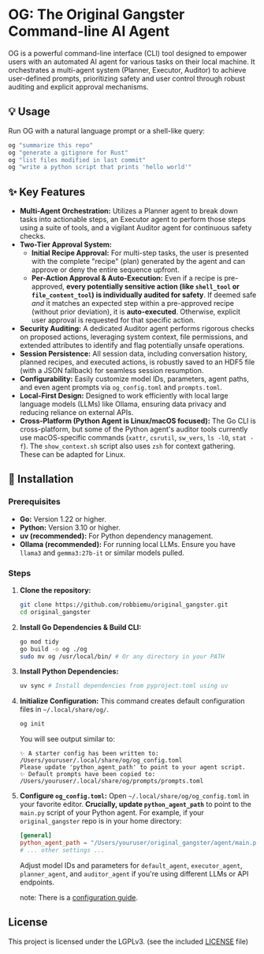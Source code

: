 # OG: The Original Gangster Command-line AI Agent

OG is a powerful command-line interface (CLI) tool designed to empower users with an automated AI agent for various tasks on their local machine. It orchestrates a multi-agent system (Planner, Executor, Auditor) to achieve user-defined prompts, prioritizing safety and user control through robust auditing and explicit approval mechanisms.

## 💡 Usage

Run OG with a natural language prompt or a shell-like query:

```bash
og "summarize this repo"
og "generate a gitignore for Rust"
og "list files modified in last commit"
og "write a python script that prints 'hello world'"
```

## ✨ Key Features

*   **Multi-Agent Orchestration:** Utilizes a Planner agent to break down tasks into actionable steps, an Executor agent to perform those steps using a suite of tools, and a vigilant Auditor agent for continuous safety checks.
*   **Two-Tier Approval System:**
    *   **Initial Recipe Approval:** For multi-step tasks, the user is presented with the complete "recipe" (plan) generated by the agent and can approve or deny the entire sequence upfront.
    *   **Per-Action Approval & Auto-Execution:** Even if a recipe is pre-approved, **every potentially sensitive action (like `shell_tool` or `file_content_tool`) is individually audited for safety**. If deemed safe *and* it matches an expected step within a pre-approved recipe (without prior deviation), it is **auto-executed**. Otherwise, explicit user approval is requested for that specific action.
*   **Security Auditing:** A dedicated Auditor agent performs rigorous checks on proposed actions, leveraging system context, file permissions, and extended attributes to identify and flag potentially unsafe operations.
*   **Session Persistence:** All session data, including conversation history, planned recipes, and executed actions, is robustly saved to an HDF5 file (with a JSON fallback) for seamless session resumption.
*   **Configurability:** Easily customize model IDs, parameters, agent paths, and even agent prompts via `og_config.toml` and `prompts.toml`.
*   **Local-First Design:** Designed to work efficiently with local large language models (LLMs) like Ollama, ensuring data privacy and reducing reliance on external APIs.
*   **Cross-Platform (Python Agent is Linux/macOS focused):** The Go CLI is cross-platform, but some of the Python agent's auditor tools currently use macOS-specific commands (`xattr`, `csrutil`, `sw_vers`, `ls -lO`, `stat -f`). The `show_context.sh` script also uses `zsh` for context gathering. These can be adapted for Linux.

## 🚀 Installation

### Prerequisites

*   **Go:** Version 1.22 or higher.
*   **Python:** Version 3.10 or higher.
*   **uv (recommended):** For Python dependency management.
*   **Ollama (recommended):** For running local LLMs. Ensure you have `llama3` and `gemma3:27b-it` or similar models pulled.

### Steps

1.  **Clone the repository:**
    ```bash
    git clone https://github.com/robbiemu/original_gangster.git
    cd original_gangster
    ```

2.  **Install Go Dependencies & Build CLI:**
    ```bash
    go mod tidy
    go build -o og ./og
    sudo mv og /usr/local/bin/ # Or any directory in your PATH
    ```

3.  **Install Python Dependencies:**
    ```bash
    uv sync # Install dependencies from pyproject.toml using uv
    ```

4.  **Initialize Configuration:**
    This command creates default configuration files in `~/.local/share/og/`.
    ```bash
    og init
    ```
    You will see output similar to:
    ```
    ✨ A starter config has been written to: /Users/youruser/.local/share/og/og_config.toml
    Please update 'python_agent_path' to point to your agent script.
    ✨ Default prompts have been copied to: /Users/youruser/.local/share/og/prompts/prompts.toml
    ```

5.  **Configure `og_config.toml`:**
    Open `~/.local/share/og/og_config.toml` in your favorite editor.
    **Crucially, update `python_agent_path`** to point to the `main.py` script of your Python agent.
    For example, if your `original_gangster` repo is in your home directory:
    ```toml
    [general]
    python_agent_path = "/Users/youruser/original_gangster/agent/main.py"
    # ... other settings ...
    ```
    Adjust model IDs and parameters for `default_agent`, `executor_agent`, `planner_agent`, and `auditor_agent` if you're using different LLMs or API endpoints.

    note: There is a [configuration guide](config.md).

## License

This project is licensed under the LGPLv3. (see the included [LICENSE](LICENSE) file)
